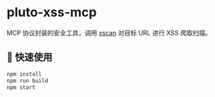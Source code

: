 # pluto-xss-mcp

MCP 协议封装的安全工具，调用 [xscan](https://github.com/SECFORCE/xscan) 对目标 URL 进行 XSS 爬取扫描。

## 🚀 快速使用

```bash
npm install
npm run build
npm start
```
